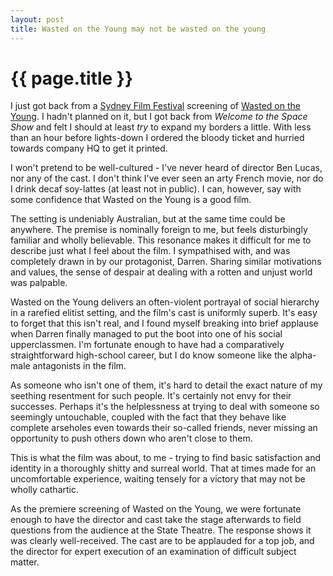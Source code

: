 ```yaml
---
layout: post
title: Wasted on the Young may not be wasted on the young
---
```


# {{ page.title }}

I just got back from a [Sydney Film Festival](http://sff.org.au/) screening of [Wasted on the Young](http://tix.sff.org.au/session2.asp?sn=Wasted+on+the+Young). I hadn't planned on it, but I got back from *Welcome to the Space Show* and felt I should at least *try* to expand my borders a little. With less than an hour before lights-down I ordered the bloody ticket and hurried towards company HQ to get it printed.

I won't pretend to be well-cultured - I've never heard of director Ben Lucas, nor any of the cast. I don't think I've ever seen an arty French movie, nor do I drink decaf soy-lattes (at least not in public). I can, however, say with some confidence that Wasted on the Young is a good film.

The setting is undeniably Australian, but at the same time could be anywhere. The premise is nominally foreign to me, but feels disturbingly familiar and wholly believable. This resonance makes it difficult for me to describe just what I feel about the film. I sympathised with, and was completely drawn in by our protagonist, Darren. Sharing similar motivations and values, the sense of despair at dealing with a rotten and unjust world was palpable.

Wasted on the Young delivers an often-violent portrayal of social hierarchy in a rarefied elitist setting, and the film's cast is uniformly superb. It's easy to forget that this isn't real, and I found myself breaking into brief applause when Darren finally managed to put the boot into one of his social upperclassmen. I'm fortunate enough to have had a comparatively straightforward high-school career, but I do know someone like the alpha-male antagonists in the film.

As someone who isn't one of them, it's hard to detail the exact nature of my seething resentment for such people. It's certainly not envy for their successes. Perhaps it's the helplessness at trying to deal with someone so seemingly untouchable, coupled with the fact that they behave like complete arseholes even towards their so-called friends, never missing an opportunity to push others down who aren't close to them.

This is what the film was about, to me - trying to find basic satisfaction and identity in a thoroughly shitty and surreal world. That at times made for an uncomfortable experience, waiting tensely for a victory that may not be wholly cathartic.

As the premiere screening of Wasted on the Young, we were fortunate enough to have the director and cast take the stage afterwards to field questions from the audience at the State Theatre. The response shows it was clearly well-received. The cast are to be applauded for a top job, and the director for expert execution of an examination of difficult subject matter.

